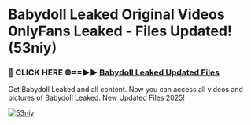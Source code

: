 # Babydoll Leaked Original Videos 0nlyFans Leaked - Files Updated! (53niy)

<h3>🔴 CLICK HERE 🌐==►► <a href="https://tinyurl.com/ehrbuxhb" rel="nofollow">Babydoll Leaked Updated Files</a></h3>

Get Babydoll Leaked and all content. Now you can access all videos and pictures of Babydoll Leaked. New Updated Files 2025!

[![53niy](https://i.imgur.com/lVYEuWS.gif)](https://tinyurl.com/ehrbuxhb)

